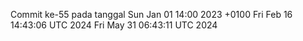 Commit ke-55 pada tanggal Sun Jan 01 14:00 2023 +0100
Fri Feb 16 14:43:06 UTC 2024
Fri May 31 06:43:11 UTC 2024
